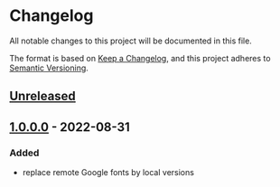# Changelog
All notable changes to this project will be documented in this file.

The format is based on [Keep a Changelog](https://keepachangelog.com/en/1.0.0/),
and this project adheres to [Semantic Versioning](https://semver.org/spec/v2.0.0.html).

## [Unreleased](https://git.d3data.de/D3Public/RemoveGoogleFonts/compare/1.0.0.0...rel_1.x)

## [1.0.0.0](https://git.d3data.de/D3Public/RemoveGoogleFonts/releases/tag/1.0.0.0) - 2022-08-31
### Added
- replace remote Google fonts by local versions